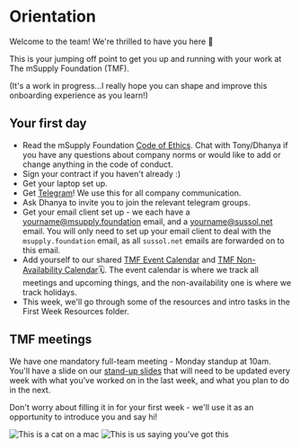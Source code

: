 # Orientation

Welcome to the team! We're thrilled to have you here 🌱

This is your jumping off point to get you up and running with your work at The mSupply Foundation (TMF).

(It's a work in progress...I really hope you can shape and improve this onboarding experience as you learn!)

## Your first day

* Read the mSupply Foundation [Code of Ethics](https://wiki.sussol.net/doku.php/policy:tmf:code_of_ethics). Chat with Tony/Dhanya if you have any questions about company norms or would like to add or change anything in the code of conduct.
* Sign your contract if you haven't already :) 
* Get your laptop set up. 
* Get [Telegram](https://telegram.org/)! We use this for all company communication.  
* Ask Dhanya to invite you to join the relevant telegram groups. 
* Get your email client set up - we each have a yourname@msupply.foundation email, and a yourname@sussol.net email. You will only need to set up your email client to deal with the `msupply.foundation` email, as all `sussol.net` emails are forwarded on to this email. 
* Add yourself to our shared [TMF Event Calendar](https://calendar.google.com/calendar/u/1?cid=bXN1cHBseS5mb3VuZGF0aW9uXzQ5NXE0MTFpcDMyZWtzOXAydGU2cGVqbmJjQGdyb3VwLmNhbGVuZGFyLmdvb2dsZS5jb20) and [TMF Non-Availability Calendar](https://calendar.google.com/calendar/u/1?cid=bXN1cHBseS5mb3VuZGF0aW9uX29qbzZpcmZnY2lybTFyOGg0ZGJwMGRsMjYwQGdyb3VwLmNhbGVuZGFyLmdvb2dsZS5jb20)🗓. The event calendar is where we track all meetings and upcoming things, and the non-availability one is where we track holidays. 
* This week, we'll go through some of the resources and intro tasks in the First Week Resources folder. 

## TMF meetings

We have one mandatory full-team meeting - Monday standup at 10am. You'll have a slide on our [stand-up slides](https://docs.google.com/presentation/d/1n1OHsJlgqrVpCU6_5LdlThO33xgtUGFk2tpgFC9a3Vg/edit) that will need to be updated every week with what you've worked on in the last week, and what you plan to do in the next. 

Don't worry about filling it in for your first week - we'll use it as an opportunity to introduce you and say hi! 

![This is a cat on a mac](https://github.com/openmsupply/orientation/blob/main/Images/cat.jpeg "Meow")
![This is us saying you've got this](https://github.com/openmsupply/orientation/blob/main/Images/you_got_this.gif)

